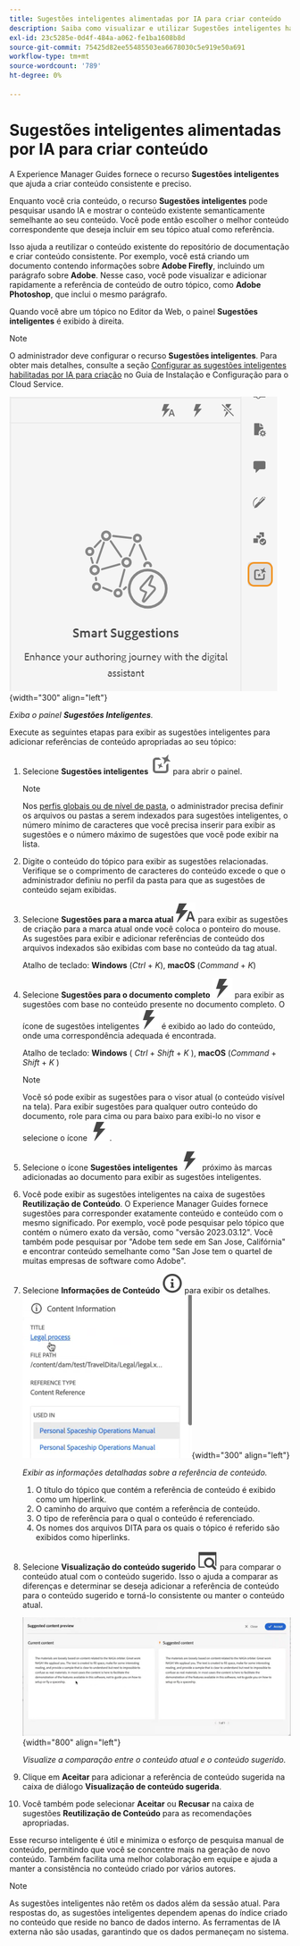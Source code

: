 ```yaml
---
title: Sugestões inteligentes alimentadas por IA para criar conteúdo
description: Saiba como visualizar e utilizar Sugestões inteligentes habilitadas por IA no Editor da Web.
exl-id: 23c5285e-0d4f-484a-a062-fe1ba1608b8d
source-git-commit: 75425d82ee55485503ea6678030c5e919e50a691
workflow-type: tm+mt
source-wordcount: '789'
ht-degree: 0%

---
```


# Sugestões inteligentes alimentadas por IA para criar conteúdo

A Experience Manager Guides fornece o recurso **Sugestões inteligentes** que ajuda a criar conteúdo consistente e preciso.

Enquanto você cria conteúdo, o recurso **Sugestões inteligentes** pode pesquisar usando IA e mostrar o conteúdo existente semanticamente semelhante ao seu conteúdo. Você pode então escolher o melhor conteúdo correspondente que deseja incluir em seu tópico atual como referência.

Isso ajuda a reutilizar o conteúdo existente do repositório de documentação e criar conteúdo consistente. Por exemplo, você está criando um documento contendo informações sobre **Adobe Firefly**, incluindo um parágrafo sobre **Adobe**. Nesse caso, você pode visualizar e adicionar rapidamente a referência de conteúdo de outro tópico, como **Adobe Photoshop**, que inclui o mesmo parágrafo.





Quando você abre um tópico no Editor da Web, o painel **Sugestões inteligentes** é exibido à direita.

>[!NOTE]
>
> O administrador deve configurar o recurso **Sugestões inteligentes**. Para obter mais detalhes, consulte a seção [Configurar as sugestões inteligentes habilitadas por IA para criação](../cs-install-guide/conf-smart-suggestions.md) no Guia de Instalação e Configuração para o Cloud Service.

![Painel de sugestões inteligentes](images/smart-suggestions-panel.png){width="300" align="left"}

*Exiba o painel **Sugestões Inteligentes**.*

Execute as seguintes etapas para exibir as sugestões inteligentes para adicionar referências de conteúdo apropriadas ao seu tópico:

1. Selecione **Sugestões inteligentes** ![ícone de sugestões inteligentes](images/smart-suggestions-icon.svg) para abrir o painel.



   >[!NOTE]
   >
   > Nos [perfis globais ou de nível de pasta](../cs-install-guide/conf-folder-level.md#conf-ai-smart-suggestions), o administrador precisa definir os arquivos ou pastas a serem indexados para sugestões inteligentes, o número mínimo de caracteres que você precisa inserir para exibir as sugestões e o número máximo de sugestões que você pode exibir na lista.

1. Digite o conteúdo do tópico para exibir as sugestões relacionadas. Verifique se o comprimento de caracteres do conteúdo excede o que o administrador definiu no perfil da pasta para que as sugestões de conteúdo sejam exibidas.

1. Selecione **Sugestões para a marca atual** ![ícone da marca atual de sugestões inteligentes](images/smart-suggestions-current-tag-icon.svg) para exibir as sugestões de criação para a marca atual onde você coloca o ponteiro do mouse.  As sugestões para exibir e adicionar referências de conteúdo dos arquivos indexados são exibidas com base no conteúdo da tag atual.

   Atalho de teclado: **Windows** (*Ctrl* + *K*), **macOS** (*Command* + *K*)
1. Selecione **Sugestões para o documento completo** ![ícone de documento concluído de sugestões inteligentes](images/smart-suggestions-complete-document-icon.svg) para exibir as sugestões com base no conteúdo presente no documento completo.  O ícone de sugestões inteligentes![sugestões inteligentes](images/smart-suggestions-complete-document-icon.svg) é exibido ao lado do conteúdo, onde uma correspondência adequada é encontrada.

   Atalho de teclado: **Windows** ( *Ctrl* + *Shift* + *K* ), **macOS** (*Command* + *Shift* + *K* )

   >[!NOTE]
   >
   > Você só pode exibir as sugestões para o visor atual (o conteúdo visível na tela). Para exibir sugestões para qualquer outro conteúdo do documento, role para cima ou para baixo para exibi-lo no visor e selecione o ícone ![sugestões inteligentes](images/smart-suggestions-complete-document-icon.svg).

1. Selecione o ícone **Sugestões inteligentes** ![sugestões inteligentes](images/smart-suggestions-complete-document-icon.svg) próximo às marcas adicionadas ao documento para exibir as sugestões inteligentes.
1. Você pode exibir as sugestões inteligentes na caixa de sugestões **Reutilização de Conteúdo**.  O Experience Manager Guides fornece sugestões para corresponder exatamente conteúdo e conteúdo com o mesmo significado. Por exemplo, você pode pesquisar pelo tópico que contém o número exato da versão, como &quot;versão 2023.03.12&quot;. Você também pode pesquisar por &quot;Adobe tem sede em San Jose, Califórnia&quot; e encontrar conteúdo semelhante como &quot;San Jose tem o quartel de muitas empresas de software como Adobe&quot;.
1. Selecione **Informações de Conteúdo** ![Informações de Conteúdo](images/smart-suggestions-content-info-icon.svg) para exibir os detalhes.
   ![Painel de informações de conteúdo](images/smart-suggestions-content-information.png){width="300" align="left"}

   *Exibir as informações detalhadas sobre a referência de conteúdo.*

   1. O título do tópico que contém a referência de conteúdo é exibido como um hiperlink.
   1. O caminho do arquivo que contém a referência de conteúdo.
   1. O tipo de referência para o qual o conteúdo é referenciado.
   1. Os nomes dos arquivos DITA para os quais o tópico é referido são exibidos como hiperlinks.
1. Selecione **Visualização do conteúdo sugerido** ![ícone de visualização das sugestões inteligentes](images/smart-suggestions-preview-icon.svg) para comparar o conteúdo atual com o conteúdo sugerido. Isso o ajuda a comparar as diferenças e determinar se deseja adicionar a referência de conteúdo para o conteúdo sugerido e torná-lo consistente ou manter o conteúdo atual.

   ![Visualização do conteúdo sugerido](images/smart-suggestions-suggested-content-preview.png){width="800" align="left"}

   *Visualize a comparação entre o conteúdo atual e o conteúdo sugerido.*

1. Clique em **Aceitar** para adicionar a referência de conteúdo sugerida na caixa de diálogo **Visualização de conteúdo sugerida**.
1. Você também pode selecionar **Aceitar** ou **Recusar** na caixa de sugestões **Reutilização de Conteúdo** para as recomendações apropriadas.


Esse recurso inteligente é útil e minimiza o esforço de pesquisa manual de conteúdo, permitindo que você se concentre mais na geração de novo conteúdo. Também facilita uma melhor colaboração em equipe e ajuda a manter a consistência no conteúdo criado por vários autores.

>[!NOTE]
>
>As sugestões inteligentes não retêm os dados além da sessão atual. Para respostas do, as sugestões inteligentes dependem apenas do índice criado no conteúdo que reside no banco de dados interno. As ferramentas de IA externa não são usadas, garantindo que os dados permaneçam no sistema.
